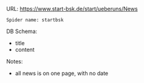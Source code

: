 URL: https://www.start-bsk.de/start/ueberuns/News

    Spider name: startbsk

DB Schema:
- title
- content

Notes:
- all news is on one page, with no date

